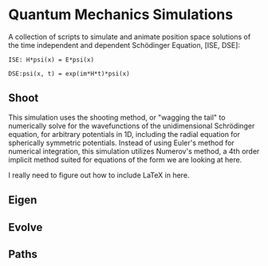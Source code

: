 # Quantum Mechanics Simulations
A collection of scripts to simulate and animate position space solutions of the time independent and dependent Sch&ouml;dinger Equation, [ISE, DSE]: 

```
ISE: H*psi(x) = E*psi(x) 

DSE:psi(x, t) = exp(im*H*t)*psi(x)
```

## Shoot
This simulation uses the shooting method, or "wagging the tail" to numerically solve for the wavefunctions of the unidimensional Schr&ouml;dinger equation, for arbitrary potentials in 1D, including the radial equation for spherically symmetric potentials.  Instead of using Euler's method for numerical integration, this simulation utilizes Numerov's method, a 4th order implicit method suited for equations of the form we are looking at here.

I really need to figure out how to include LaTeX in here.

## Eigen


## Evolve

## Paths

